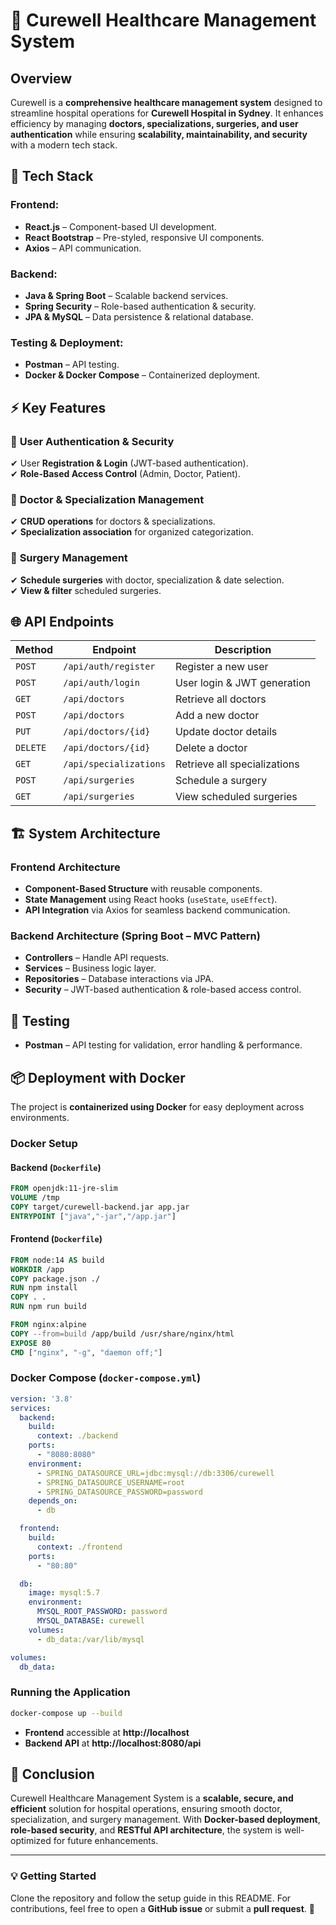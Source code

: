 # 🏥 Curewell Healthcare Management System  

## Overview  
Curewell is a **comprehensive healthcare management system** designed to streamline hospital operations for **Curewell Hospital in Sydney**. It enhances efficiency by managing **doctors, specializations, surgeries, and user authentication** while ensuring **scalability, maintainability, and security** with a modern tech stack.  

## 🚀 Tech Stack  

### **Frontend:**  
- **React.js** – Component-based UI development.  
- **React Bootstrap** – Pre-styled, responsive UI components.  
- **Axios** – API communication.  

### **Backend:**  
- **Java & Spring Boot** – Scalable backend services.  
- **Spring Security** – Role-based authentication & security.  
- **JPA & MySQL** – Data persistence & relational database.  

### **Testing & Deployment:**  
- **Postman** – API testing.  
- **Docker & Docker Compose** – Containerized deployment.  

## ⚡ Key Features  

### 🔐 **User Authentication & Security**  
✔ User **Registration & Login** (JWT-based authentication).  
✔ **Role-Based Access Control** (Admin, Doctor, Patient).  

### 🏥 **Doctor & Specialization Management**  
✔ **CRUD operations** for doctors & specializations.  
✔ **Specialization association** for organized categorization.  

### 🏨 **Surgery Management**  
✔ **Schedule surgeries** with doctor, specialization & date selection.  
✔ **View & filter** scheduled surgeries.  

## 🌐 API Endpoints  

| Method | Endpoint | Description |
|--------|---------|-------------|
| `POST` | `/api/auth/register` | Register a new user |
| `POST` | `/api/auth/login` | User login & JWT generation |
| `GET` | `/api/doctors` | Retrieve all doctors |
| `POST` | `/api/doctors` | Add a new doctor |
| `PUT` | `/api/doctors/{id}` | Update doctor details |
| `DELETE` | `/api/doctors/{id}` | Delete a doctor |
| `GET` | `/api/specializations` | Retrieve all specializations |
| `POST` | `/api/surgeries` | Schedule a surgery |
| `GET` | `/api/surgeries` | View scheduled surgeries |

## 🏗 System Architecture  

### **Frontend Architecture**  
- **Component-Based Structure** with reusable components.  
- **State Management** using React hooks (`useState`, `useEffect`).  
- **API Integration** via Axios for seamless backend communication.  

### **Backend Architecture** (Spring Boot – MVC Pattern)  
- **Controllers** – Handle API requests.  
- **Services** – Business logic layer.  
- **Repositories** – Database interactions via JPA.  
- **Security** – JWT-based authentication & role-based access control.  

## 🧪 Testing  

- **Postman** – API testing for validation, error handling & performance.  

## 📦 Deployment with Docker  

The project is **containerized using Docker** for easy deployment across environments.  

### **Docker Setup**  

#### **Backend (`Dockerfile`)**  
```dockerfile
FROM openjdk:11-jre-slim  
VOLUME /tmp  
COPY target/curewell-backend.jar app.jar  
ENTRYPOINT ["java","-jar","/app.jar"]
```  

#### **Frontend (`Dockerfile`)**  
```dockerfile
FROM node:14 AS build  
WORKDIR /app  
COPY package.json ./  
RUN npm install  
COPY . .  
RUN npm run build  

FROM nginx:alpine  
COPY --from=build /app/build /usr/share/nginx/html  
EXPOSE 80  
CMD ["nginx", "-g", "daemon off;"]
```  

### **Docker Compose (`docker-compose.yml`)**  
```yaml
version: '3.8'
services:
  backend:
    build:
      context: ./backend
    ports:
      - "8080:8080"
    environment:
      - SPRING_DATASOURCE_URL=jdbc:mysql://db:3306/curewell
      - SPRING_DATASOURCE_USERNAME=root
      - SPRING_DATASOURCE_PASSWORD=password
    depends_on:
      - db

  frontend:
    build:
      context: ./frontend
    ports:
      - "80:80"

  db:
    image: mysql:5.7
    environment:
      MYSQL_ROOT_PASSWORD: password
      MYSQL_DATABASE: curewell
    volumes:
      - db_data:/var/lib/mysql

volumes:
  db_data:
```

### **Running the Application**  
```bash
docker-compose up --build
```
- **Frontend** accessible at **http://localhost**  
- **Backend API** at **http://localhost:8080/api**  

## 🎯 Conclusion  

Curewell Healthcare Management System is a **scalable, secure, and efficient** solution for hospital operations, ensuring smooth doctor, specialization, and surgery management. With **Docker-based deployment**, **role-based security**, and **RESTful API architecture**, the system is well-optimized for future enhancements.  

---

### 💡 **Getting Started**  
Clone the repository and follow the setup guide in this README. For contributions, feel free to open a **GitHub issue** or submit a **pull request**. 🚀  

